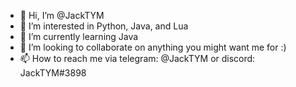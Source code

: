 - 👋 Hi, I’m @JackTYM
- 👀 I’m interested in Python, Java, and Lua
- 🌱 I’m currently learning Java
- 💞️ I’m looking to collaborate on anything you might want me for :)
- 📫 How to reach me via telegram: @JackTYM or discord: JackTYM#3898

<!---
JackTYM/JackTYM is a ✨ special ✨ repository because its `README.md` (this file) appears on your GitHub profile.
You can click the Preview link to take a look at your changes.
--->
